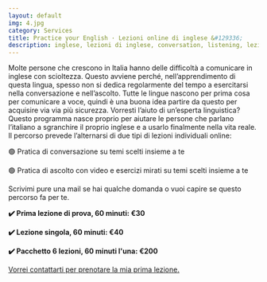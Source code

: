 ```yaml
---
layout: default
img: 4.jpg
category: Services
title: Practice your English · Lezioni online di inglese &#129336;
description: inglese, lezioni di inglese, conversation, listening, lezioni private, lezioni online, inglese online, conversazione, ascolto
---
```

<p>
Molte persone che crescono in Italia hanno delle difficoltà a comunicare in inglese con scioltezza. Questo avviene perché, nell’apprendimento di questa lingua, spesso non si dedica regolarmente del tempo a esercitarsi nella conversazione e nell’ascolto. Tutte le lingue nascono per prima cosa per comunicare a voce, quindi è una buona idea partire da questo per acquisire via via più sicurezza. Vorresti l’aiuto di un’esperta linguistica? Questo programma nasce proprio per aiutare le persone che parlano l’italiano a sgranchire il proprio inglese e a usarlo finalmente nella vita reale. Il percorso prevede l’alternarsi di due tipi di lezioni individuali online:
</p>
<p>
🟢 Pratica di conversazione su temi scelti insieme a te
</p>
<p>
🟢 Pratica di ascolto con video e esercizi mirati su temi scelti insieme a te
</p>
<p>
Scrivimi pure una mail se hai qualche domanda o vuoi capire se questo percorso fa per te.
</p>
<p>
<strong>✔️ Prima lezione di prova, 60 minuti: €30</strong>
</p>
<p>
<strong>✔️ Lezione singola, 60 minuti: €40</strong>
</p>
<p>
<strong>✔️ Pacchetto 6 lezioni, 60 minuti l'una: €200</strong>
</p>
<a href="mailto:angela@tiliatranslations.it">Vorrei contattarti per prenotare la mia prima lezione.</a>


